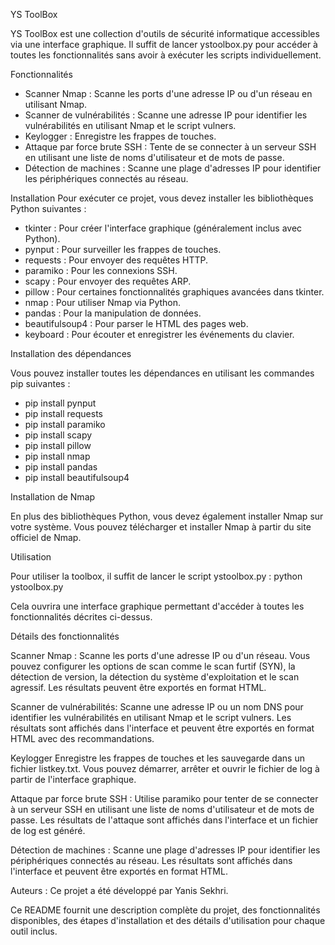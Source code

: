 YS ToolBox

YS ToolBox est une collection d'outils de sécurité informatique accessibles via une interface graphique. Il suffit de lancer ystoolbox.py pour accéder à toutes les fonctionnalités sans avoir à exécuter les scripts individuellement.

Fonctionnalités
- Scanner Nmap : Scanne les ports d'une adresse IP ou d'un réseau en utilisant Nmap.
- Scanner de vulnérabilités : Scanne une adresse IP pour identifier les vulnérabilités en utilisant Nmap et le script vulners.
- Keylogger : Enregistre les frappes de touches.
- Attaque par force brute SSH : Tente de se connecter à un serveur SSH en utilisant une liste de noms d'utilisateur et de mots de passe.
- Détection de machines : Scanne une plage d'adresses IP pour identifier les périphériques connectés au réseau.


Installation
Pour exécuter ce projet, vous devez installer les bibliothèques Python suivantes :

- tkinter : Pour créer l'interface graphique (généralement inclus avec Python).
- pynput : Pour surveiller les frappes de touches.
- requests : Pour envoyer des requêtes HTTP.
- paramiko : Pour les connexions SSH.
- scapy : Pour envoyer des requêtes ARP.
- pillow : Pour certaines fonctionnalités graphiques avancées dans tkinter.
- nmap : Pour utiliser Nmap via Python.
- pandas : Pour la manipulation de données.
- beautifulsoup4 : Pour parser le HTML des pages web.
- keyboard : Pour écouter et enregistrer les événements du clavier.



Installation des dépendances

Vous pouvez installer toutes les dépendances en utilisant les commandes pip suivantes :

- pip install pynput
- pip install requests
- pip install paramiko
- pip install scapy
- pip install pillow
- pip install nmap
- pip install pandas
- pip install beautifulsoup4



Installation de Nmap

En plus des bibliothèques Python, vous devez également installer Nmap sur votre système. Vous pouvez télécharger et installer Nmap à partir du site officiel de Nmap.


Utilisation

Pour utiliser la toolbox, il suffit de lancer le script ystoolbox.py :
python ystoolbox.py

Cela ouvrira une interface graphique permettant d'accéder à toutes les fonctionnalités décrites ci-dessus.


Détails des fonctionnalités


Scanner Nmap : 
Scanne les ports d'une adresse IP ou d'un réseau. Vous pouvez configurer les options de scan comme le scan furtif (SYN), la détection de version, la détection du système d'exploitation et le scan agressif. Les résultats peuvent être exportés en format HTML.


Scanner de vulnérabilités: 
Scanne une adresse IP ou un nom DNS pour identifier les vulnérabilités en utilisant Nmap et le script vulners. Les résultats sont affichés dans l'interface et peuvent être exportés en format HTML avec des recommandations.


Keylogger
Enregistre les frappes de touches et les sauvegarde dans un fichier listkey.txt. Vous pouvez démarrer, arrêter et ouvrir le fichier de log à partir de l'interface graphique.


Attaque par force brute SSH : 
Utilise paramiko pour tenter de se connecter à un serveur SSH en utilisant une liste de noms d'utilisateur et de mots de passe. Les résultats de l'attaque sont affichés dans l'interface et un fichier de log est généré.


Détection de machines : 
Scanne une plage d'adresses IP pour identifier les périphériques connectés au réseau. Les résultats sont affichés dans l'interface et peuvent être exportés en format HTML.



Auteurs : 
Ce projet a été développé par Yanis Sekhri.



Ce README fournit une description complète du projet, des fonctionnalités disponibles, des étapes d'installation et des détails d'utilisation pour chaque outil inclus.

